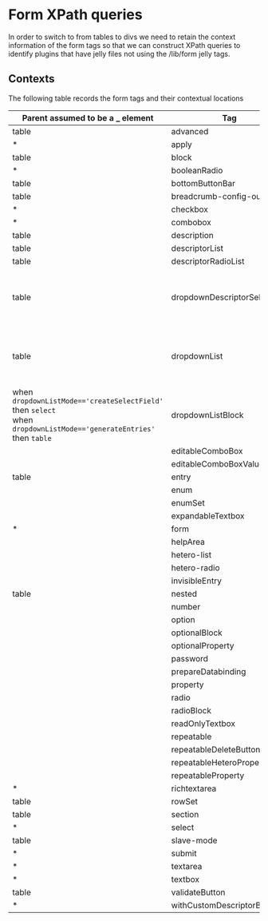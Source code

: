# Form XPath queries

In order to switch to from tables to divs we need to retain the context information of the form tags so that we can construct XPath
queries to identify plugins that have jelly files not using the /lib/form jelly tags.

## Contexts

The following table records the form tags and their contextual locations

<table>
<thead>
<th>Parent assumed to be a _ element</th>
<th>Tag</th>
<th>Child assumed to be _ element(s)</th>
</thead>
<tbody>
<tr><td>table</td><td>advanced</td><td>tr</td></tr>
<tr><td>*</td><td>apply</td><td>N/A</td></tr>
<tr><td>table</td><td>block</td><td>*</td></tr>
<tr><td>*</td><td>booleanRadio</td><td>N/A</td></tr>
<tr><td>table</td><td>bottomButtonBar</td><td>*</td></tr>
<tr><td>table</td><td>breadcrumb-config-outline</td><td></td></tr>
<tr><td>*</td><td>checkbox</td><td>N/A</td></tr>
<tr><td>*</td><td>combobox</td><td>N/A</td></tr>
<tr><td>table</td><td>description</td><td>*</td></tr>
<tr><td>table</td><td>descriptorList</td><td>tr</td></tr>
<tr><td>table</td><td>descriptorRadioList</td><td>tr</td></tr>
<tr><td>table</td><td>dropdownDescriptorSelector</td><td>when <code>dropdownListMode=='createSelectField'</code> then <code>option</code><br/>when <code>dropdownListMode=='generateEntries'</code> then <code>tr</code></td></tr>
<tr><td>table</td><td>dropdownList</td><td>when <code>dropdownListMode=='createSelectField'</code> then <code>option</code><br/>when <code>dropdownListMode=='generateEntries'</code> then <code>tr</code></td></tr>
<tr><td>when <code>dropdownListMode=='createSelectField'</code> then <code>select</code><br/>when <code>dropdownListMode=='generateEntries'</code> then <code>table</code></td><td>dropdownListBlock</td><td>tr</td></tr>
<tr><td></td><td>editableComboBox</td><td></td></tr>
<tr><td></td><td>editableComboBoxValue</td><td></td></tr>
<tr><td>table</td><td>entry</td><td>*</td></tr>
<tr><td></td><td>enum</td><td></td></tr>
<tr><td></td><td>enumSet</td><td></td></tr>
<tr><td></td><td>expandableTextbox</td><td></td></tr>
<tr><td>*</td><td>form</td><td></td></tr>
<tr><td></td><td>helpArea</td><td></td></tr>
<tr><td></td><td>hetero-list</td><td></td></tr>
<tr><td></td><td>hetero-radio</td><td></td></tr>
<tr><td></td><td>invisibleEntry</td><td></td></tr>
<tr><td>table</td><td>nested</td><td>*</td></tr>
<tr><td></td><td>number</td><td></td></tr>
<tr><td></td><td>option</td><td></td></tr>
<tr><td></td><td>optionalBlock</td><td></td></tr>
<tr><td></td><td>optionalProperty</td><td></td></tr>
<tr><td></td><td>password</td><td></td></tr>
<tr><td></td><td>prepareDatabinding</td><td></td></tr>
<tr><td></td><td>property</td><td></td></tr>
<tr><td></td><td>radio</td><td></td></tr>
<tr><td></td><td>radioBlock</td><td></td></tr>
<tr><td></td><td>readOnlyTextbox</td><td></td></tr>
<tr><td></td><td>repeatable</td><td></td></tr>
<tr><td></td><td>repeatableDeleteButton</td><td></td></tr>
<tr><td></td><td>repeatableHeteroProperty</td><td></td></tr>
<tr><td></td><td>repeatableProperty</td><td></td></tr>
<tr><td>*</td><td>richtextarea</td><td>N/A</td></tr>
<tr><td>table</td><td>rowSet</td><td>tr</td></tr>
<tr><td>table</td><td>section</td><td>tr</td></tr>
<tr><td>*</td><td>select</td><td>N/A</td></tr>
<tr><td>table</td><td>slave-mode</td><td>N/A</td></tr>
<tr><td>*</td><td>submit</td><td>N/A</td></tr>
<tr><td>*</td><td>textarea</td><td>N/A</td></tr>
<tr><td>*</td><td>textbox</td><td>N/A</td></tr>
<tr><td>table</td><td>validateButton</td><td>N/A</td></tr>
<tr><td>*</td><td>withCustomDescriptorByName</td><td>*</td></tr></tbody>
</table>